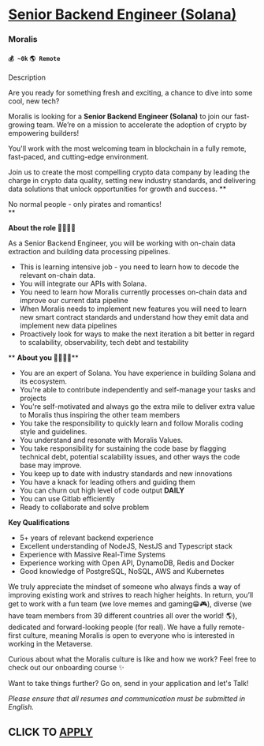 # [Senior Backend Engineer (Solana)](https://www.remotewlb.com/apply/senior-backend-engineer-solana)  
### Moralis  
#### `💰 ~0k` `🌎 Remote`  

Description

  
Are you ready for something fresh and exciting, a chance to dive into some cool, new tech?

Moralis is looking for a **Senior Backend Engineer (Solana)** to join our fast-growing team. We’re on a mission to accelerate the adoption of crypto by empowering builders!

You'll work with the most welcoming team in blockchain in a fully remote, fast-paced, and cutting-edge environment.  
  
Join us to create the most compelling crypto data company by leading the charge in crypto data quality, setting new industry standards, and delivering data solutions that unlock opportunities for growth and success. **  
  
No normal people - only pirates and romantics!  
**

****About the role 👩‍💻👨‍💻****

As a Senior Backend Engineer, you will be working with on-chain data extraction and building data processing pipelines.

  * This is learning intensive job - you need to learn how to decode the relevant on-chain data.
  * You will integrate our APIs with Solana.
  * You need to learn how Moralis currently processes on-chain data and improve our current data pipeline
  * When Moralis needs to implement new features you will need to learn new smart contract standards and understand how they emit data and implement new data pipelines
  * Proactively look for ways to make the next iteration a bit better in regard to scalability, observability, tech debt and testability

  
 ** **About you 🙋‍♂️🙋‍♀️****  

  * You are an expert of Solana. You have experience in building Solana and its ecosystem. 
  * You're able to contribute independently and self-manage your tasks and projects
  * You're self-motivated and always go the extra mile to deliver extra value to Moralis thus inspiring the other team members
  * You take the responsibility to quickly learn and follow Moralis coding style and guidelines.
  * You understand and resonate with Moralis Values.
  * You take responsibility for sustaining the code base by flagging technical debt, potential scalability issues, and other ways the code base may improve.
  * You keep up to date with industry standards and new innovations
  * You have a knack for leading others and guiding them
  * You can churn out high level of code output **DAILY**
  * You can use Gitlab efficiently
  * Ready to collaborate and solve problem  

**Key Qualifications**

  * 5+ years of relevant backend experience
  * Excellent understanding of NodeJS, NestJS and Typescript stack
  * Experience with Massive Real-Time Systems
  * Experience working with Open API, DynamoDB, Redis and Docker
  * Good knowledge of PostgreSQL, NoSQL, AWS and Kubernetes

We truly appreciate the mindset of someone who always finds a way of improving existing work and strives to reach higher heights. In return, you’ll get to work with a fun team (we love memes and gaming😁🎮), diverse (we have team members from 39 different countries all over the world! 🌎), dedicated and forward-looking people (for real). We have a fully remote-first culture, meaning Moralis is open to everyone who is interested in working in the Metaverse.  
  
Curious about what the Moralis culture is like and how we work? Feel free to check out our onboarding course ✨  

Want to take things further? Go on, send in your application and let's Talk!

_Please ensure that all resumes and communication must be submitted in English._

  
## CLICK TO [APPLY](https://www.remotewlb.com/apply/senior-backend-engineer-solana)

